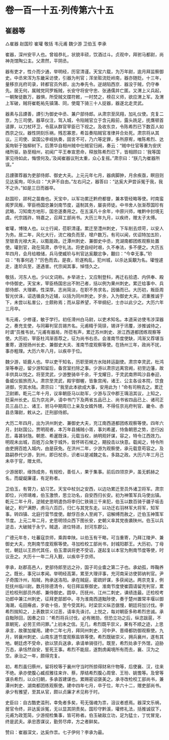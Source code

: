 # 卷一百一十五·列传第六十五

## 崔器等

△崔器 赵国珍 崔瓘 敬括 韦元甫 魏少游 卫伯玉 李承

崔器，深州安平人也。曾祖恭礼，状貌丰硕，饮酒过斗。贞观中，拜驸马都尉，尚神尧馆陶公主。父肃然，平阴丞。

器有吏才，性介而少通，举明经，历官清谨。天宝六载，为万年尉，逾月拜监察御史。中丞宋浑为东畿采访使，引器为判官；浑坐赃流贬岭南，器亦随贬。十三年，量移京兆府司录，转都官员外郎，出为奉先令。逆胡陷西京．器没于贼，仍守奉先。居无何，属贼党同罗叛贼，长安守将安守忠、张通儒并亡匿。又渭上义兵起，一朝聚徒数万，器惧，所受贼文牒符敕，一时焚之，榜召义师，欲应渭上军。及渭上军破，贼将崔乾祐先镇蒲、同，使麾下骑三十人捉器，器遂北走灵武。

器素与吕諲善，諲引为御史中丞、兼户部侍郎。从肃宗至凤翔，加礼仪使。克复二京，为三司使。器草仪注，驾入城，令陷贼官立于含元殿前，露头跣足，抚膺顿首请罪，以刀杖环卫，令扈从群官宰臣已下视之。及收东京，令陈希烈已下数百人如西京之仪。器性阴刻乐祸，残忍寡恩，希旨奏陷贼官准律并合处死。肃宗将从其议。三司使、梁国公李岘执奏，固言不可，乃六等定罪，多所原宥，唯陈希烈、达奚珣斩于独柳树下。后萧华自相州贼中仕贼官归阙，奏云：“贼中仕官等重为安庆绪所驱，胁至相州，初闻广平王奉宣恩命，释放陈希烈已下，皆相顾曰：‘我等国家见待如此，悔恨何及。’及闻崔器议刑太重，众心复摇。”肃宗曰：“朕几为崔器所误。”

吕諲骤荐器为吏部侍郎、御史大夫。上元元年七月，器病脚肿，月余疾亟，瞑目则见达奚珣，叩头曰：“大尹不自由。”左右问之，器答曰：“达奚大尹尝诉冤于我，我不之许。”如是三日而器卒。

赵国珍，牂柯之苗裔也。天宝中，以军功累迁黔府都督，兼本管经略等使。时南蛮阁罗凤叛，宰臣杨国忠兼剑南节度，遥制其务，屡丧师徒。中书舍人张渐荐国珍有武略，习知南方地形，国忠遂奏用之。在五溪凡十余年，中原兴师，唯黔中封境无虞。代宗践祚，特嘉之，召拜工部尚书。大历三年九月，以疾终，赠太子太傅。

崔瓘，博陵人也。以士行闻，莅职清谨。累迁至澧州刺史，下车削去烦苛，以安人为务。居二年，风化大行，流亡襁负而至，增户数万。有司以闻，优诏特加五阶，至银青光禄大夫，以甄能政。迁潭州刺史、兼御史中丞，充湖南都团练观察处置使。瓘到官，政在简肃，恭守礼法。将吏自经时艰，久不奉法，多不便之。大历五年四月，会月给粮储，兵马使臧玠与判官达奚覯忿争，覯曰：“今幸无事。”玠曰：“有事何逃？”厉色而去。是夜，玠遂构乱，犯州城，以杀达奚覯为名。瓘惶遽走，逢玠兵至，遂遇害。代宗闻其事，悼惜久之。

敬括，河东人也。少以文词称。乡举进士，又应制登科，再迁右拾遗、内供奉、殿中侍御史。天宝末，宰臣杨国忠出不附己者，括以例为果州刺史。累迁给事中、兵部侍郎、大理卿。性深厚。志尚简淡，在职不务求名，因循而已。大历初，叛臣周智光伏诛，诏选循良为近辅，以括为同州刺史。岁余，入为御史大夫。迟重推诚于下，未尝以私害公，士颇称焉；而从容养望，不举纲纪，士亦以此少之。大历六年三月卒。

韦元甫，少修谨，敏于学行。初任滑州白马尉，以吏术知名。本道采访使韦涉深器之，奏充支使，与同幕判官员锡齐名。元甫精于简牍，锡详于讯覆，涉推诚待之，时谓“员推韦状。”元甫有器局，所莅有声，累迁苏州刺史、浙江西道都团练观察等使。大历初，宰臣杜鸿渐首荐之，征为尚书右丞。会淮南节度使缺，鸿渐又荐堪当重寄，遂授扬州长史、兼御史大夫、淮南节度观察等使。在扬州三年，政尚不扰，事亦粗理。大历六年八月，以疾卒于位。

魏少游，钜鹿人也。早以吏干知名，历职至朔方水陆转运副使。肃宗幸灵武，杜鸿渐等奉迎，留少游知留后，备宫室扫除之事。少游以肃宗远离宫阙，初至边藩，故丰供具以悦之。将至灵武，少游整骑卒千余，干戈耀日，于灵武南界鸣沙县奉迎，备威仪振旅而入。肃宗至灵武，殿宇御幄，皆象宫闱，诸王、公主各设本院，饮食进御，穷其水陆。肃宗曰：“我至此本欲成大事，安用此为！”命有司稍去之。累迁卫尉卿。乾元二年十月，议率朝臣马以助军，少游与汉中郡王瑀沮其议，上知之，贬渠州长史。后为京兆尹，请中书门下及两省五品已上、尚书省四品已上、诸司正员三品已上、诸王、驸马中期周已上亲及女婿外甥，不得任京兆府判官、畿令、赤县丞簿尉，敕从之。迁刑部侍郎。

大历二年四月，出为洪州刺史、兼御史大夫，充江南西道都团练观察等使。四年六月，封赵国公。贾明观者，本万年县捕贼小胥，事刘希暹，恃鱼朝恩之势，恣行凶忍，毒甚豺虺。朝恩、希暹既诛，元载当权，纳明观奸谋，容之，特令江西效力。明观未出城，百姓万众聚于城外，皆怀砖石候之，期投击以快意。载闻之，特令所由吏拥百姓入城内，由是获免。在洪州二年，少游为观察使，承元载意苟容之。及路嗣恭代少游，到州，即日杖杀，识者以是减魏之名，多路之政。大历六年三月己未卒于官，赠太师。

少游居职，缘饰成务，有规检，善任人，果于集事。前后四领京尹，虽无鹤赫之名，而龊龊廉谨，有足称者。

卫伯玉，有膂力，幼习艺。天宝中杖剑之安西，以边功累迁至员外诸卫将军。肃宗即位，兴师靖难，伯玉激愤，思立功名，自安西归长安。初为神策军兵马使出镇。乾元二年十月，逆贼史思明遣伪将李归仁铁骑三千来犯，伯玉以数百骑于疆子坂击破之，积尸满野，虏马六百匹，归仁与其党东走。以功迁右羽林军大将军，知军事。转四镇、北庭行营节度使。献俘百余人至阙下，诏解缚而赦之，迁伯玉神策军节度。上元二年二月，史思明领众西下图长安，史朝义率其党夜袭陕州。伯玉以兵逆击，大破贼于永宁。贼退，进位特进，封河东郡公。

广德元年冬，吐蕃寇京师，乘舆幸陕。以伯玉有干略，可当重寄，乃拜江陵尹、兼御史大夫，充荆南节度观察等使。寻加检校工部尚书，封城阳郡王。大历初，丁母忧，朝廷以王昂代其任，伯玉潜讽将吏不受诏，遂起复以本官为荆南节度等使，时议丑之。大历十一年二月入觐，以疾卒于京师。

李承，赵郡高邑人，吏部侍郎至远之孙，国子司业畬之第二子也。承幼孤，晔鞠养之。既长，事兄以孝闻。举明经高第，累至大理评事，充河南采访使郭纳判官。尹子奇围汴州，陷贼，拘承送洛阳。承在贼庭，密疏奸谋，多获闻达。两京克复，例贬抚州临川尉。数月除德清令，旬日拜监察御史。淮南节度使崔圆请留充判官，累迁检校刑部员外郎、兼侍御史。圆卒，历抚州、江州二刺史，课绩连最。迁检校考功郎中兼江州刺史，征拜吏部郎中。寻为淮南西道黜陟使，奏于楚州置常丰堰以御海潮，屯田瘠卤，岁收十倍，至今受其利。时梁崇义纵恣倨慢，朝廷将加讨伐。李希烈揣知之，上表数崇义过恶，请率先诛讨。上悦之，每对朝臣多称希烈忠诚。承自黜陟回，因奏之曰：“希烈将兵讨伐，必有微勋，但恐立功之后，纵恣跋扈，不禀朝宪，必劳王师问罪。”上初未之信。无几，希烈既平崇义，果有不顺之迹，上思承言，故骤加擢用。建中二年七月，拜同州刺史、河中尹、晋绛都防御观察使。九月，转襄州刺史、山南东道节度观察盐铁等使。希烈既破崇义，拥兵襄州，遂有其地。朝廷虑不受命，欲以禁兵送承，承请单骑径行。既至，希烈处承于外馆，迫胁万态，承恬然自安，誓死王事。希烈不能屈，遂剽虏阖境所有而去，襄、汉为之空。承治之一年，颇得完复。

初，希烈虽归蔡州，留将校等于襄州守当时所掠得财帛什物等，后使襄、汉，往来不绝。承亦使腹心臧叔雅往来许、蔡，厚结希烈腹心周曾、王玢、姚憺等。及曾等谋杀希烈，以众归朝，多承首建谋也。累赐密诏褒美之。承寻改检校工部尚书，兼潭州刺史、湖南都团练观察使。建中四年七月，卒于位，年六十二，赠吏部尚书。承少有雅望，至其从官，颇以贞廉才术见称于时。

史臣曰：自古酷吏滥刑，幸免者多矣，苟无强魂为祟，沮议者惑焉。器深文乐祸，居官令终，非达奚诉冤，无以显其阴责矣。国珍守黔溪，瓘修礼法，括推诚驭下，元甫为政宽简，少游规检集事，皆可称者。伯玉破敌立功，足为猛士，丁忧冒宠，终是武夫。承忠悫谋议，勤劳尽瘁，方之者鲜矣。

赞曰：崔器深文，达奚作祟。七子伊何？李承为最。
